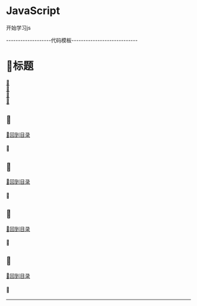 # JavaScript
开始学习js

-------------------代码模板----------------------------
<p id="title"></p>

# :strawberry:标题

<a href="#p1">:peach:</a><br>
<a href="#p1">:peach:</a><br>
<a href="#p1">:peach:</a><br>
<a href="#p1">:peach:</a><br>
<p id="p1"></p>

## :banana: 
<a href="#title">:sweet_potato:回到目录</a>
#### :corn: 
<p id="p2"></p>

## :banana: 
<a href="#title">:sweet_potato:回到目录</a>
#### :corn: 
<p id="p3"></p>

## :banana: 
<a href="#title">:sweet_potato:回到目录</a>
#### :corn: 
<p id="p4"></p>

## :banana: 
<a href="#title">:sweet_potato:回到目录</a>
#### :corn: 
---------------------------------------------------
